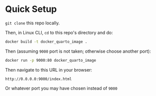 # Quick Setup

`git clone` this repo locally. 

Then, in Linux CLI, `cd` to this repo's directory and do:
```bash
docker build -t docker_quarto_image .
```

Then (assuming `9000` port is not taken; otherwise choose another port):
```bash
docker run -p 9000:80 docker_quarto_image
```

Then navigate to this URL in your browser:
```
http://0.0.0.0:9000/index.html
```
Or whatever port you may have chosen instead of `9000`

